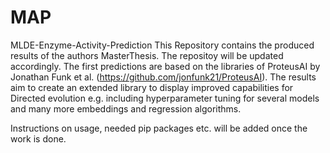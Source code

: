 # MAP
MLDE-Enzyme-Activity-Prediction
This Repository contains the produced results of the authors MasterThesis. The repositoy will be updated accordingly.
The first predictions are based on the libraries of ProteusAI by Jonathan Funk et al. (https://github.com/jonfunk21/ProteusAI).
The results aim to create an extended library to display improved capabilities for Directed evolution e.g. including hyperparameter tuning for several models and many more embeddings and regression algorithms.
  
Instructions on usage, needed pip packages etc. will be added once the work is done.
